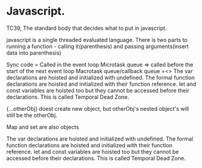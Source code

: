 # Javascript.

TC39, The standard body that decides what to put in javascript.

javascript is a single threaded evaluated language.
There is two parts to running a function -  calling it(parenthesis) and passing arguments(insert data into parenthesis)

Sync code = Called in the event loop
Microtask queue => called before the start of the next event loop
Macrotask queue/callback queue =<>
The var declarations are hoisted and initialized with undefined.
The formal function declarations are hoisted and initialized with their function reference.
let and const variables are hoisted too but they cannot be accessed before their declarations. This is called Temporal Dead Zone.


{...otherObj} doest create new object, but otherObj's nested object's will still be the otherObj.

Map and set are also objects

The var declarations are hoisted and initialized with undefined.
The formal function declarations are hoisted and initialized with their function reference.
let and const variables are hoisted too but they cannot be accessed before their declarations. This is called Temporal Dead Zone.
